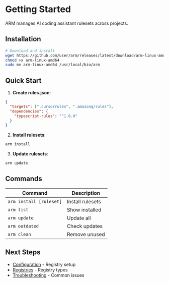 # Getting Started

ARM manages AI coding assistant rulesets across projects.

## Installation

```bash
# Download and install
wget https://github.com/user/arm/releases/latest/download/arm-linux-amd64
chmod +x arm-linux-amd64
sudo mv arm-linux-amd64 /usr/local/bin/arm
```

## Quick Start

1. **Create rules.json**:
```json
{
  "targets": [".cursorrules", ".amazonq/rules"],
  "dependencies": {
    "typescript-rules": "^1.0.0"
  }
}
```

2. **Install rulesets**:
```bash
arm install
```

3. **Update rulesets**:
```bash
arm update
```

## Commands

| Command | Description |
|---------|-------------|
| `arm install [ruleset]` | Install rulesets |
| `arm list` | Show installed |
| `arm update` | Update all |
| `arm outdated` | Check updates |
| `arm clean` | Remove unused |

## Next Steps

- [Configuration](configuration.md) - Registry setup
- [Registries](registries/) - Registry types
- [Troubleshooting](troubleshooting.md) - Common issues
